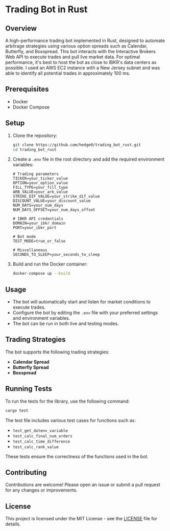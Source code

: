 # Trading Bot in Rust

## Overview

A high-performance trading bot implemented in Rust, designed to automate arbitrage strategies using various option spreads such as Calendar, Butterfly, and Boxspread. This bot interacts with the Interactive Brokers Web API to execute trades and pull live market data. For optimal performance, it's best to host the bot as close to IBKR's data centers as possible. I used an AWS EC2 instance with a New Jersey subnet and was able to identify all potential trades in approximately 100 ms.

## Prerequisites

- Docker
- Docker Compose

## Setup

1. Clone the repository:
    ```bash
    git clone https://github.com/hedge0/trading_bot_rust.git
    cd trading_bot_rust
    ```

2. Create a `.env` file in the root directory and add the required environment variables:
    ```env
    # Trading parameters
    TICKER=your_ticker_value
    OPTION=your_option_value
    FILL_TYPE=your_fill_type
    ARB_VALUE=your_arb_value
    STRIKE_DIF_VALUE=your_strike_dif_value
    DISCOUNT_VALUE=your_discount_value
    NUM_DAYS=your_num_days
    NUM_DAYS_OFFSET=your_num_days_offset

    # IBKR API credentials
    DOMAIN=your_ibkr_domain
    PORT=your_ibkr_port

    # Bot mode
    TEST_MODE=true_or_false

    # Miscellaneous
    SECONDS_TO_SLEEP=your_seconds_to_sleep
    ```

3. Build and run the Docker container:
    ```bash
    docker-compose up --build
    ```

## Usage

- The bot will automatically start and listen for market conditions to execute trades.
- Configure the bot by editing the `.env` file with your preferred settings and environment variables.
- The bot can be run in both live and testing modes.

## Trading Strategies

The bot supports the following trading strategies:
- **Calendar Spread**
- **Butterfly Spread**
- **Boxspread**

## Running Tests

To run the tests for the library, use the following command:

```bash
cargo test
```

The test file includes various test cases for functions such as:

- `test_get_dotenv_variable`
- `test_calc_final_num_orders`
- `test_calc_time_difference`
- `test_calc_rank_value`

These tests ensure the correctness of the functions used in the bot.

## Contributing

Contributions are welcome! Please open an issue or submit a pull request for any changes or improvements.

## License

This project is licensed under the MIT License - see the [LICENSE](LICENSE) file for details.
